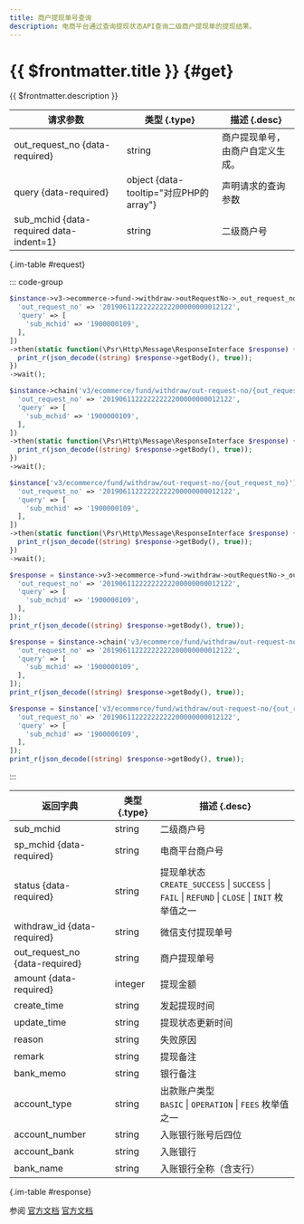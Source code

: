 ```yaml
---
title: 商户提现单号查询
description: 电商平台通过查询提现状态API查询二级商户提现单的提现结果。
---
```


# {{ $frontmatter.title }} {#get}

{{ $frontmatter.description }}

| 请求参数 | 类型 {.type} | 描述 {.desc}
| --- | --- | ---
| out_request_no {data-required} | string | 商户提现单号，由商户自定义生成。
| query {data-required} | object {data-tooltip="对应PHP的array"} | 声明请求的查询参数
| sub_mchid {data-required data-indent=1} | string | 二级商户号

{.im-table #request}

::: code-group

```php [异步纯链式]
$instance->v3->ecommerce->fund->withdraw->outRequestNo->_out_request_no_->getAsync([
  'out_request_no' => '20190611222222222200000000012122',
  'query' => [
    'sub_mchid' => '1900000109',
  ],
])
->then(static function(\Psr\Http\Message\ResponseInterface $response) {
  print_r(json_decode((string) $response->getBody(), true));
})
->wait();
```

```php [异步声明式]
$instance->chain('v3/ecommerce/fund/withdraw/out-request-no/{out_request_no}')->getAsync([
  'out_request_no' => '20190611222222222200000000012122',
  'query' => [
    'sub_mchid' => '1900000109',
  ],
])
->then(static function(\Psr\Http\Message\ResponseInterface $response) {
  print_r(json_decode((string) $response->getBody(), true));
})
->wait();
```

```php [异步属性式]
$instance['v3/ecommerce/fund/withdraw/out-request-no/{out_request_no}']->getAsync([
  'out_request_no' => '20190611222222222200000000012122',
  'query' => [
    'sub_mchid' => '1900000109',
  ],
])
->then(static function(\Psr\Http\Message\ResponseInterface $response) {
  print_r(json_decode((string) $response->getBody(), true));
})
->wait();
```

```php [同步纯链式]
$response = $instance->v3->ecommerce->fund->withdraw->outRequestNo->_out_request_no_->get([
  'out_request_no' => '20190611222222222200000000012122',
  'query' => [
    'sub_mchid' => '1900000109',
  ],
]);
print_r(json_decode((string) $response->getBody(), true));
```

```php [同步声明式]
$response = $instance->chain('v3/ecommerce/fund/withdraw/out-request-no/{out_request_no}')->get([
  'out_request_no' => '20190611222222222200000000012122',
  'query' => [
    'sub_mchid' => '1900000109',
  ],
]);
print_r(json_decode((string) $response->getBody(), true));
```

```php [同步属性式]
$response = $instance['v3/ecommerce/fund/withdraw/out-request-no/{out_request_no}']->get([
  'out_request_no' => '20190611222222222200000000012122',
  'query' => [
    'sub_mchid' => '1900000109',
  ],
]);
print_r(json_decode((string) $response->getBody(), true));
```

:::

| 返回字典 | 类型 {.type} | 描述 {.desc}
| --- | --- | ---
| sub_mchid | string | 二级商户号
| sp_mchid {data-required}| string | 电商平台商户号
| status {data-required}| string | 提现单状态<br/>`CREATE_SUCCESS` \| `SUCCESS` \| `FAIL` \| `REFUND` \| `CLOSE` \| `INIT` 枚举值之一
| withdraw_id {data-required}| string | 微信支付提现单号
| out_request_no {data-required}| string | 商户提现单号
| amount {data-required}| integer | 提现金额
| create_time | string | 发起提现时间
| update_time | string | 提现状态更新时间
| reason | string | 失败原因
| remark | string | 提现备注
| bank_memo | string | 银行备注
| account_type | string | 出款账户类型<br/>`BASIC` \| `OPERATION` \| `FEES` 枚举值之一
| account_number | string | 入账银行账号后四位
| account_bank | string | 入账银行
| bank_name | string | 入账银行全称（含支行）

{.im-table #response}

参阅 [官方文档](https://pay.weixin.qq.com/wiki/doc/apiv3_partner/Offline/apis/chapter4_1_23.shtml) [官方文档](https://pay.weixin.qq.com/wiki/doc/apiv3/wxpay/ecommerce/fund/chapter3_3.shtml)
